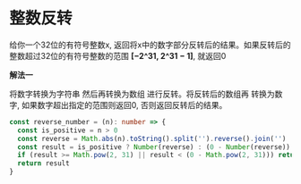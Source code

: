 # 整数反转

  给你一个32位的有符号整数x, 返回将x中的数字部分反转后的结果。如果反转后的整数超过32位的有符号整数的范围 **[−2^31,  2^31 − 1]**, 就返回0

**解法一**

  将数字转换为字符串 然后再转换为数组 进行反转。将反转后的数组再 转换为数字, 如果数字超出指定的范围则返回0, 否则返回反转后的结果。
```ts
const reverse_number = (n): number => {
  const is_positive = n > 0
  const reverse = Math.abs(n).toString().split('').reverse().join('')
  const result = is_positive ? Number(reverse) : (0 - Number(reverse))
  if (result >= Math.pow(2, 31) || result < (0 - Math.pow(2, 31))) return 0
  return result
}
```